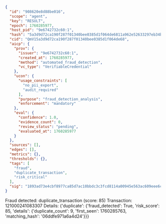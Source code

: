 ```json
{
  "id": "908620e8d88be016",
  "scope": "agent",
  "key": "RESULT",
  "epoch": 1760285977,
  "host_pid": "9e6742732c60:1",
  "hash": "5a3d9d72ca190f287f01340bee0385d1f064de6811a962e52633297eb34bd115",
  "cid": "QmV15a3d9d72ca190f287f01340bee0385d1f064de68",
  "aicp": {
    "prov": {
      "issuer": "9e6742732c60:1",
      "created_at": 1760285977,
      "method": "automated_fraud_detection",
      "vc_type": "VerifiableCredential"
    },
    "ucon": {
      "usage_constraints": [
        "no_pii_export",
        "audit_required"
      ],
      "purpose": "fraud_detection_analysis",
      "enforcement": "mandatory"
    },
    "eval": {
      "confidence": 1.0,
      "evidence_count": 0,
      "review_status": "pending",
      "evaluated_at": 1760285977
    }
  },
  "sources": [],
  "edges": [],
  "metrics": {},
  "thresholds": {},
  "tags": [
    "fraud",
    "duplicate_transaction",
    "risk_critical"
  ],
  "sig": "1893ad73e4cbf8977ca85d7ac10bbdc3c3fcd8114a00945e563ac609eee6c723"
}
```

Fraud detected: duplicate_transaction (score: 85)
Transaction: 121000241083307
Details: {'duplicate': {'fraud_detected': True, 'risk_score': 85, 'details': {'duplicate_count': 9, 'first_seen': 1760285763, 'matching_hash': '06ddfe971a6a4d24'}}}